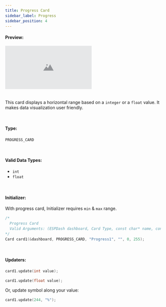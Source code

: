 ```yaml
---
title: Progress Card
sidebar_label: Progress
sidebar_position: 4
---
```


#### Preview:
<img src="/img/v4/placeholder.png" width="280px" alt="Preview" />

<br/>
<br/>

This card displays a horizontal range based on a `integer` or a `float` value. It makes data visualization user friendly.

<br/>

#### Type:
`PROGRESS_CARD`

<br/>

#### Valid Data Types:
- `int`
- `float`

<br/>

#### Initializer:
With progress card, Initializer requires `min` & `max` range.
```cpp
/* 
  Progress Card
  Valid Arguments: (ESPDash dashboard, Card Type, const char* name, const char* symbol (optional), int min, int max)
*/
Card card1(&dashboard, PROGRESS_CARD, "Progress1", "", 0, 255);
```

<br/>

#### Updaters:

```cpp
card1.update(int value);
```

```cpp
card1.update(float value);
```

Or, update symbol along your value:
```cpp
card1.update(244, "%");
```